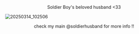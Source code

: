 
<p align="center"> Soldier Boy's beloved husband <33

![20250314_102506](https://github.com/user-attachments/assets/c50d70bc-eeb9-4cec-8476-e53b53ff1819)


<p align="center"> check my main @soldierhusband for more info !!

